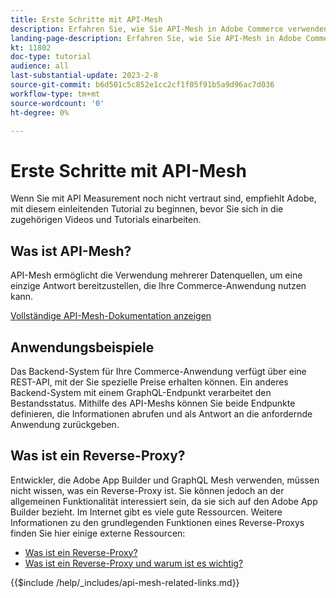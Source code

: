 ```yaml
---
title: Erste Schritte mit API-Mesh
description: Erfahren Sie, wie Sie API-Mesh in Adobe Commerce verwenden und [!DNL Adobe App Builder]. Erfahren Sie mehr über die Installation von Adobe Developer, die Arbeit mit Projekten, die Erstellung eines grafischen Reverse-Proxy und vieles mehr.
landing-page-description: Erfahren Sie, wie Sie API-Mesh in Adobe Commerce verwenden und [!DNL Adobe App Builder]. Erfahren Sie mehr über die Installation von Adobe IO, die Arbeit mit Projekten, die Erstellung eines grafischen Reverse-Proxy und vieles mehr.
kt: 11802
doc-type: tutorial
audience: all
last-substantial-update: 2023-2-8
source-git-commit: b6d501c5c852e1cc2cf1f05f91b5a9d96ac7d036
workflow-type: tm+mt
source-wordcount: '0'
ht-degree: 0%

---
```


# Erste Schritte mit API-Mesh

Wenn Sie mit API Measurement noch nicht vertraut sind, empfiehlt Adobe, mit diesem einleitenden Tutorial zu beginnen, bevor Sie sich in die zugehörigen Videos und Tutorials einarbeiten.

## Was ist API-Mesh?

API-Mesh ermöglicht die Verwendung mehrerer Datenquellen, um eine einzige Antwort bereitzustellen, die Ihre Commerce-Anwendung nutzen kann.

[Vollständige API-Mesh-Dokumentation anzeigen](https://developer.adobe.com/graphql-mesh-gateway/gateway/overview/)

## Anwendungsbeispiele

Das Backend-System für Ihre Commerce-Anwendung verfügt über eine REST-API, mit der Sie spezielle Preise erhalten können. Ein anderes Backend-System mit einem GraphQL-Endpunkt verarbeitet den Bestandsstatus. Mithilfe des API-Meshs können Sie beide Endpunkte definieren, die Informationen abrufen und als Antwort an die anfordernde Anwendung zurückgeben.

## Was ist ein Reverse-Proxy?

Entwickler, die Adobe App Builder und GraphQL Mesh verwenden, müssen nicht wissen, was ein Reverse-Proxy ist. Sie können jedoch an der allgemeinen Funktionalität interessiert sein, da sie sich auf den Adobe App Builder bezieht. Im Internet gibt es viele gute Ressourcen.
Weitere Informationen zu den grundlegenden Funktionen eines Reverse-Proxys finden Sie hier einige externe Ressourcen:

* [Was ist ein Reverse-Proxy?](https://www.imperva.com/learn/performance/reverse-proxy/)
* [Was ist ein Reverse-Proxy und warum ist es wichtig?](https://blog.hubspot.com/website/reverse-proxy)

{{$include /help/_includes/api-mesh-related-links.md}}
